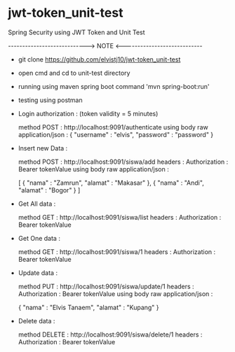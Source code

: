 # jwt-token_unit-test
Spring Security using JWT Token and Unit Test


----------------------------> NOTE <----------------------------

- git clone https://github.com/elvistj10/jwt-token_unit-test

- open cmd and cd to unit-test directory

- running using maven spring boot command 'mvn spring-boot:run'

- testing using postman

- Login authorization : (token validity = 5 minutes)

	method POST : http://localhost:9091/authenticate
	using body raw application/json :
	{
		"username" : "elvis",
		"password" : "password"
	}

- Insert new Data :

	method POST : http://localhost:9091/siswa/add
	headers : Authorization : Bearer tokenValue
	using body raw application/json : 

	[
		{
			"nama" : "Zamrun",
			"alamat" : "Makasar"
		},
		{
			"nama" : "Andi",
			"alamat" : "Bogor"
		}
	]

- Get All data : 

	method GET : http://localhost:9091/siswa/list
	headers : Authorization : Bearer tokenValue

- Get One data : 

	method GET : http://localhost:9091/siswa/1
	headers : Authorization : Bearer tokenValue

- Update data : 

	method PUT : http://localhost:9091/siswa/update/1
	headers : Authorization : Bearer tokenValue
	using body raw application/json : 

	{
		"nama" : "Elvis Tanaem",
		"alamat" : "Kupang"
	}

- Delete data : 

	method DELETE : http://localhost:9091/siswa/delete/1
	headers : Authorization : Bearer tokenValue
	
